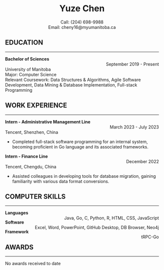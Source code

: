 # <center>Yuze Chen</center>

<center>Call: (204) 698-9988</center>  
<center>Email: cheny16@myumanitoba.ca</center>  

## **EDUCATION**
***
**Bachelor of Sciences**  
<span style="float:right">September 2019 - Present</span>  
University of Manitoba  
Major: Computer Science  
Relevant Coursework: Data Structures & Algorithms, Agile Software Development, Data Mining & Database Implementation, Full-stack Programming  

## **WORK EXPERIENCE**
***
**Intern - Administrative Management Line**  
<span style="float:right">March 2023 - July 2023</span>  
Tencent, Shenzhen, China  
+ Completed full-stack software programming for an internal system, becoming proficient in Go language and its associated frameworks.  

**Intern - Finance Line**  
<span style="float:right">December 2022</span>  
Tencent, Chengdu, China  
+ Assisted colleagues in developing tools for database migration, gaining familiarity with various data format conversions.  

## **COMPUTER SKILLS**
***
**Languages**  
<span style="float:right">Java, Go, C, Python, R, HTML, CSS, JavaScript</span>  

**Software**  
<span style="float:right">Excel, Word, PowerPoint, GitHub Desktop, DB Browser, Neo4j</span>  

**Framework**  
<span style="float:right">tRPC-Go</span>  

## **AWARDS**
***
No awards received to date
